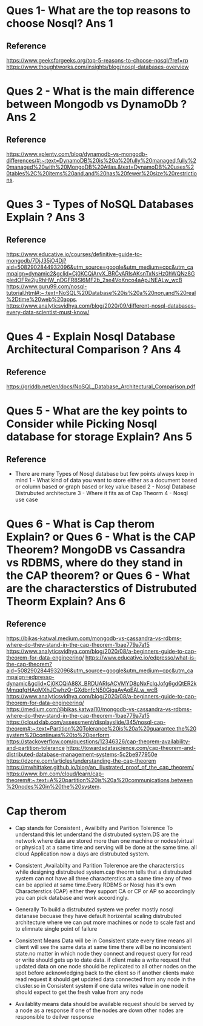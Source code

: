 Ques 1- What are the top reasons to choose Nosql?
Ans 1
=====
Reference
---------
https://www.geeksforgeeks.org/top-5-reasons-to-choose-nosql/?ref=rp
https://www.thoughtworks.com/insights/blog/nosql-databases-overview






Ques 2 - What is the main difference between Mongodb vs DynamoDb ?
Ans 2
======
Reference
---------
https://www.xplenty.com/blog/dynamodb-vs-mongodb-differences/#:~:text=DynamoDB%20is%20a%20fully%20managed,fully%20managed%20with%20MongoDB%20Atlas.&text=DynamoDB%20uses%20tables%2C%20items%20and,and%20has%20fewer%20size%20restrictions.




Ques 3 - Types of NoSQL Databases Explain ?
Ans 3
=====
Reference
---------
https://www.educative.io/courses/definitive-guide-to-mongodb/7DjJ35jO4Dj?aid=5082902844932096&utm_source=google&utm_medium=cpc&utm_campaign=dynamic2&gclid=Cj0KCQiArvX_BRCyARIsAKsnTxNsHz0hWQNz8GpledOFRe2juRhHW_nDGFR8Sl6MF2b_2se4VoKnco4aApJNEALw_wcB
https://www.guru99.com/nosql-tutorial.html#:~:text=NoSQL%20Database%20is%20a%20non,and%20real%2Dtime%20web%20apps.
https://www.analyticsvidhya.com/blog/2020/09/different-nosql-databases-every-data-scientist-must-know/



Ques 4 - Explain Nosql Database Architectural Comparison ?
Ans 4
======
Reference
---------
https://griddb.net/en/docs/NoSQL_Database_Architectural_Comparison.pdf




Ques 5 - What are the key points to Consider while Picking Nosql database for storage Explain?
Ans 5
=====
Reference
----------


- There are many Types of Nosql database but few points always keep in mind
1 - What kind of data you want to store either as a document based or column based or graph based or key value based
2 - Nosql Database Distrubuted architecture
3 - Where it fits as of Cap Theorm
4 - Nosql use case




Ques 6 - What is Cap therom  Explain?
or
Ques 6 - What is the CAP Theorem? MongoDB vs Cassandra vs RDBMS, where do they stand in the CAP theorem?
or
Ques 6 - What are the characterstics of Distrubuted Theorm Explain?
Ans 6
=====
Reference
---------
https://bikas-katwal.medium.com/mongodb-vs-cassandra-vs-rdbms-where-do-they-stand-in-the-cap-theorem-1bae779a7a15
https://www.analyticsvidhya.com/blog/2020/08/a-beginners-guide-to-cap-theorem-for-data-engineering/
https://www.educative.io/edpresso/what-is-the-cap-theorem?aid=5082902844932096&utm_source=google&utm_medium=cpc&utm_campaign=edpresso-dynamic&gclid=Cj0KCQiA88X_BRDUARIsACVMYD8pNxFclqJofg6gdQtER2kMmqqfgHAoMXhJOwhzQ-GXdbnfcN50GigaAvAoEALw_wcB
https://www.analyticsvidhya.com/blog/2020/08/a-beginners-guide-to-cap-theorem-for-data-engineering/
https://medium.com/@bikas.katwal10/mongodb-vs-cassandra-vs-rdbms-where-do-they-stand-in-the-cap-theorem-1bae779a7a15
https://cloudxlab.com/assessment/displayslide/345/nosql-cap-theorem#:~:text=Partition%20Tolerance%20is%20a%20guarantee,the%20system%20continues%20to%20perform.
https://stackoverflow.com/questions/12346326/cap-theorem-availability-and-partition-tolerance
https://towardsdatascience.com/cap-theorem-and-distributed-database-management-systems-5c2be977950e
https://dzone.com/articles/understanding-the-cap-theorem
https://mwhittaker.github.io/blog/an_illustrated_proof_of_the_cap_theorem/
https://www.ibm.com/cloud/learn/cap-theorem#:~:text=A%20partition%20is%20a%20communications,between%20nodes%20in%20the%20system.

Cap therom
===========
- Cap stands for Consistent , Availbilty and Parition Tolerence To understand this let understand the distrubuted system.DS are the network where data are stored more than one machine or nodes(virtual or physical) at a same time and serving will be done at the same time. all cloud Application now a days are distrubuted system.


- Consistent ,Availabilty and Parition Tolerence are the characterstics while designing distrubuted system.cap theorm tells that a distrubuted system can not have all three characterstics at a same time any of two can be applied at same time.Every RDBMS or Nosql has it's own Characterstics (CAP) either they support CA or CP or AP  so accordingly you can pick database and work accordingly.
- Generally To build a distrubuted system we prefer mostly nosql datanase becuase they have default horizental scaling distrubuted architecture where we can put more machines or node to scale fast and to elimnate single point of failure

- Consistent Means Data will be in Consistent state every time means all client will see the same data at same time there will be no inconsistent state.no matter in which node they connect and request query for read or write should gets up to date data. if client make a write request that updated data on one node should be replicated to all other nodes on the spot before acknowledging back to the client so if another clients make read request it should get updated data connected from any node in the cluster.so in Consistent system if one data writes value in one node it should expect to get the fresh value from any node 
- Availablity means data should be available request should be served by a node as a response if one of the nodes are down other nodes are responsible to deilver response
